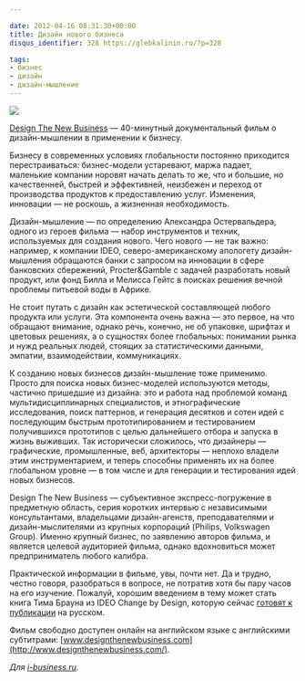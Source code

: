 ```yaml
---

date: 2012-04-16 08:31:30+00:00
title: Дизайн нового бизнеса
disqus_identifier: 328 https://glebkalinin.ru/?p=328

tags:
- бизнес
- дизайн
- дизайн-мышление
---
```


![](https://glebkalinin.ru/featured/2012/04/Logo.png)

[Design The New Business](http://www.designthenewbusiness.com/) — 40-минутный документальный фильм о дизайн-мышлении в применении к бизнесу.

Бизнесу в современных условиях глобальности постоянно приходится перестраиваться: бизнес-модели устаревают, маржа падает, маленькие компании норовят начать делать то же, что и большие, но качественней, быстрей и эффективней, неизбежен и переход от производства продуктов к предоставлению услуг. Изменения, инновации — не роскошь, а жизненная необходимость.

Дизайн-мышление — по определению Александра Остервальдера, одного из героев фильма — набор инструментов и техник, используемых для создания нового. Чего нового — не так важно: например, к компании IDEO, северо-американскому апологету дизайн-мышления обращаются банки с запросом на инновации в сфере банковских сбережений, Procter&Gamble с задачей разработать новый продукт, или фонд Билла и Мелисса Гейтс в поисках решения вечной проблемы питьевой воды в Африке.

Не стоит путать с дизайн как эстетической составляющей любого продукта или услуги. Эта компонента очень важна — это первое, на что обращают внимание, однако речь, конечно, не об упаковке, шрифтах и цветовых решениях, а о сущностях более глобальных: понимании рынка и нужд реальных людей, стоящих за статистическими данными, эмпатии, взаимодействии, коммуникациях.

К созданию новых бизнесов дизайн-мышление тоже применимо. Просто для поиска новых бизнес-моделей используются методы, частично пришедшие из дизайна: это и работа над проблемой команд мультидисциплинарных специалистов, и этнографические исследования, поиск паттернов, и генерация десятков и сотен идей с последующим быстрым прототипированием и тестированием получившихся прототипов с целью дальнейшего отбора и запуска в жизнь выживших. Так исторически сложилось, что дизайнеры — графические, промышленные, веб, архитекторы — неплохо владели этим инструментарием, и теперь способны применять их на более глобальном уровне — в том числе и для генерации и тестирования идей новых бизнесов.

Design The New Business — субъективное экспресс-погружение в предметную область, серия коротких интервью с независимыми консультантами, владельцами дизайн-агенств, преподавателями и дизайн-мыслителями из крупных корпораций (Philips, Volkswagen Group). Именно крупный бизнес, по заявлению авторов фильма, и является целевой аудиторией фильма, однако вдохновиться может предприниматель любого калибра.

Практической информации в фильме, увы, почти нет. Да и трудно, честно говоря, разобраться в вопросе, не потратив хотя бы пару часов на его изучение. Пожалуй, хорошим введением в тему может стать книга Тима Брауна из IDEO Change by Design, которую сейчас [готовят к публикации](http://i-business.ru/blogs/mann-ivanov-ferber.ru/books/paperbook/ChangebyDesign/) на русском.

Фильм свободно доступен онлайн на английском языке с английскими субтитрами: [www.designthenewbusiness.com](http://www.designthenewbusiness.com/).

_Для [i-business.ru](http://i-business.ru/blogs/19143)._
